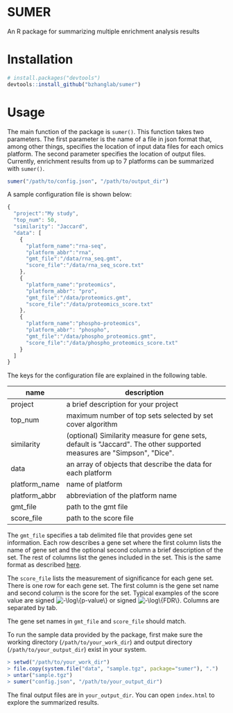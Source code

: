 # SUMER

An R package for summarizing multiple enrichment analysis results


# Installation
```r
# install.packages("devtools")
devtools::install_github("bzhanglab/sumer")
```

# Usage 
The main function of the package is `sumer()`. This function takes two
parameters. The first parameter is the name of a file in json format
that, among other things, specifies the location of input data files for
each omics platform. The second parameter specifies the location of
output files. Currently, enrichment results from up to 7 platforms can
be summarized with `sumer()`.


```r
sumer("/path/to/config.json", "/path/to/output_dir")
```

A sample configuration file is shown below:

```js
{
  "project":"My study",
  "top_num": 50,
  "similarity": "Jaccard",
  "data": [
    {
      "platform_name":"rna-seq",
      "platform_abbr":"rna",
      "gmt_file":"/data/rna_seq.gmt",
      "score_file":"/data/rna_seq_score.txt"
    },
    {
      "platform_name":"proteomics",
      "platform_abbr": "pro",
      "gmt_file":"/data/proteomics.gmt",
      "score_file":"/data/proteomics_score.txt"
    },
    {
      "platform_name":"phospho-proteomics",
      "platform_abbr": "phospho",
      "gmt_file":"/data/phospho_proteomics.gmt",
      "score_file":"/data/phospho_proteomics_score.txt"
    }
  ]
}
```

The keys for the configuration file are explained in the following
table.

| name          | description                                                                                                  |
|---------------|--------------------------------------------------------------------------------------------------------------|
| project       | a brief description for your project                                                                         |
| top_num       | maximum number of top sets selected by set cover algorithm                                                   |
| similarity    | (optional) Similarity measure for gene sets, default is "Jaccard". The other supported measures are "Simpson", "Dice". |
| data          | an array of objects that describe the data for each platform                                                 |
| platform_name | name of platform                                                                                             |
| platform_abbr | abbreviation of the platform name                                                                            |
| gmt_file      | path to the gmt file                                                                                         |
| score_file    | path to the score file                                                                                       |


The `gmt_file` specifies a tab delimited file that provides gene set
information. Each row describes a gene set where the first column lists
the name of gene set and the optional second column a brief description
of the set. The rest of columns list the genes included in the set. This
is the same format as described
[here](https://software.broadinstitute.org/cancer/software/gsea/wiki/index.php/Data_formats#GMT:_Gene_Matrix_Transposed_file_format_.28.2A.gmt.29).

The `score_file` lists the measurement of significance for each gene
set. There is one row for each gene set. The first column is the gene
set name and second column is the score for the set. Typical examples of
the score value are signed <img src="https://latex.codecogs.com/gif.latex?-\log\{p-value\}" title="-\log\{p-value\}" />  or signed
<img src="https://latex.codecogs.com/gif.latex?-\log\{FDR\}" title="-\log\{FDR\}" />. Columns are separated by tab.

The gene set names in `gmt_file` and `score_file` should match.

To run the sample data provided by the package, first make sure the
working directory (`/path/to/your_work_dir`) and output directory
(`/path/to/your_output_dir`) exist in your system.

```r
> setwd("/path/to/your_work_dir")
> file.copy(system.file("data", "sample.tgz", package="sumer"), ".")
> untar("sample.tgz")
> sumer("config.json", "/path/to/your_output_dir")
```

The final output files are in `your_output_dir`. You can open
`index.html` to explore the summarized results.

